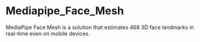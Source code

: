 # Mediapipe_Face_Mesh
MediaPipe Face Mesh is a solution that estimates 468 3D face landmarks in real-time even on mobile devices.

